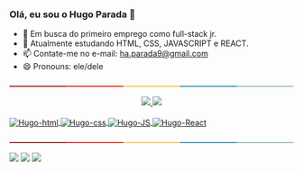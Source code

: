 ### Olá, eu sou o Hugo Parada 👋

- 🔭 Em busca do primeiro emprego como full-stack jr.
- 🌱 Atualmente estudando HTML, CSS, JAVASCRIPT e REACT.
- 📫 Contate-me no e-mail: ha.parada9@gmail.com
- 😄 Pronouns: ele/dele

![-----------------------------------------------------](https://raw.githubusercontent.com/fcsouza/fcsouza/master/.github/colored.png)

<div align="center">
  <a href="https://github.com/haparada9">
  <img height="180em" src="https://github-readme-stats.vercel.app/api?username=haparada9&show_icons=true&theme=dracula&include_all_commits=true&count_private=true"/>
  <img height="180em" src="https://github-readme-stats.vercel.app/api/top-langs/?username=haparada9&layout=compact&langs_count=7&theme=dracula"/>
</div>
  
<div style="display: inline_block"><br>
<img align="center" alt="Hugo-html" height="30" width="40" src="https://cdn.jsdelivr.net/gh/devicons/devicon/icons/html5/html5-plain-wordmark.svg"/>
  <img align="center" alt="Hugo-css" height="30" width="40" src="https://cdn.jsdelivr.net/gh/devicons/devicon/icons/css3/css3-original-wordmark.svg" />
  <img align="center" alt="Hugo-JS" height="30" width="40" src="https://cdn.jsdelivr.net/gh/devicons/devicon/icons/javascript/javascript-original.svg" />
  <img align="center" alt="Hugo-React" height="30" width="40" src="https://cdn.jsdelivr.net/gh/devicons/devicon/icons/react/react-original-wordmark.svg" />
</div>
  
 ![-----------------------------------------------------](https://raw.githubusercontent.com/fcsouza/fcsouza/master/.github/colored.png)
  
  <div> 
  <a href="https://www.instagram.com/haparada/" target="_blank"><img src="https://img.shields.io/badge/-Instagram-%23E4405F?style=for-the-badge&logo=instagram&logoColor=white" target="_blank"></a> 
  <a href = "ha.parada9@gmail.com"><img src="https://img.shields.io/badge/-Gmail-%23333?style=for-the-badge&logo=gmail&logoColor=white" target="_blank"></a>
  <a href="https://www.linkedin.com/in/hugo-parada-645273209/" target="_blank"><img src="https://img.shields.io/badge/-LinkedIn-%230077B5?style=for-the-badge&logo=linkedin&logoColor=white" target="_blank"></a> 
  </div>
